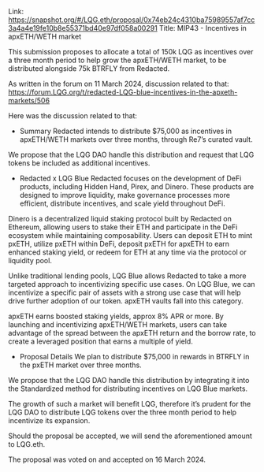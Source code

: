 Link: https://snapshot.org/#/LQG.eth/proposal/0x74eb24c4310ba75989557af7cc3a4a4e19fe10b8e55371bd40e97df058a00291
Title: MIP43 - Incentives in apxETH/WETH market

This submission proposes to allocate a total of 150k LQG as incentives over a three month period to help grow the apxETH/WETH market, to be distributed alongside 75k BTRFLY from Redacted.

As written in the forum on 11 March 2024, discussion related to that: https://forum.LQG.org/t/redacted-LQG-blue-incentives-in-the-apxeth-markets/506

Here was the discussion related to that:

- Summary
Redacted intends to distribute $75,000 as incentives in apxETH/WETH markets over three months, through Re7’s curated vault.

We propose that the LQG DAO handle this distribution and request that LQG tokens be included as additional incentives.


- Redacted x LQG Blue
Redacted focuses on the development of DeFi products, including Hidden Hand, Pirex, and Dinero. These products are designed to improve liquidity, make governance processes more efficient, distribute incentives, and scale yield throughout DeFi.

Dinero is a decentralized liquid staking protocol built by Redacted on Ethereum, allowing users to stake their ETH and participate in the DeFi ecosystem while maintaining composability. Users can deposit ETH to mint pxETH, utilize pxETH within DeFi, deposit pxETH for apxETH to earn enhanced staking yield, or redeem for ETH at any time via the protocol or liquidity pool.

Unlike traditional lending pools, LQG Blue allows Redacted to take a more targeted approach to incentivizing specific use cases. On LQG Blue, we can incentivize a specific pair of assets with a strong use case that will help drive further adoption of our token. apxETH vaults fall into this category.

apxETH earns boosted staking yields, approx 8% APR or more. By launching and incentivizing apxETH/WETH markets, users can take advantage of the spread between the apxETH return and the borrow rate, to create a leveraged position that earns a multiple of yield.


- Proposal Details
We plan to distribute $75,000 in rewards in BTRFLY in the pxETH market over three months.

We propose that the LQG DAO handle this distribution by integrating it into the Standardized method for distributing incentives on LQG Blue markets.

The growth of such a market will benefit LQG, therefore it’s prudent for the LQG DAO to distribute LQG tokens over the three month period to help incentivize its expansion.

Should the proposal be accepted, we will send the aforementioned amount to LQG.eth.


The proposal was voted on and accepted on 16 March 2024.